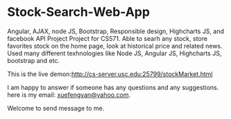 # Stock-Search-Web-App
Angular,  AJAX, node JS, Bootstrap, Responsible design, Highcharts JS, and facebook API
Project Project for CS571.
Able to searh any stock, store favorites stock on the home page, look at historical price and related news.
Used many different texhnologies like Node JS, Angular JS, Highcharts JS, bootstrap and etc.

This is the live demon:http://cs-server.usc.edu:25799/stockMarket.html

I am happy to answer if someone has any questions and any suggestions. here is my email:  xuefengyan@yahoo.com.

Welcome to send message to me.
